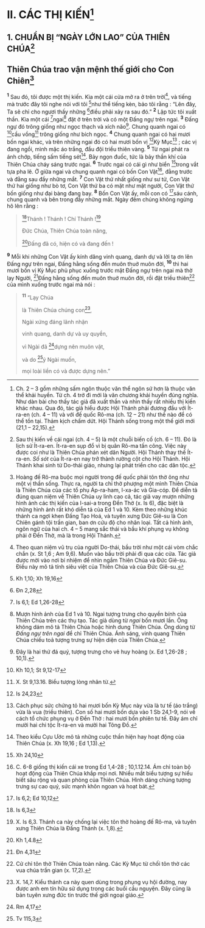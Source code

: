 # II. CÁC THỊ KIẾN[^1]
## 1. CHUẨN BỊ “NGÀY LỚN LAO” CỦA THIÊN CHÚA[^2]
## Thiên Chúa trao vận mệnh thế giới cho Con Chiên[^3]
<sup><b>1</b></sup> Sau đó, tôi được một thị kiến. Kìa một cái cửa mở ra ở trên trời[^4], và tiếng mà trước đây tôi nghe nói với tôi [^1*]như thể tiếng kèn, bảo tôi rằng : “Lên đây, Ta sẽ chỉ cho ngươi thấy những [^2*]điều phải xảy ra sau đó.” <sup><b>2</b></sup> Lập tức tôi xuất thần. Kìa một cái [^3*]ngai[^5] đặt ở trên trời và có một Đấng ngự trên ngai. <sup><b>3</b></sup> Đấng ngự đó trông giống như ngọc thạch và xích não[^6]. Chung quanh ngai có [^4*]cầu vồng[^7] trông giống như bích ngọc. <sup><b>4</b></sup> Chung quanh ngai có hai mươi bốn ngai khác, và trên những ngai đó có hai mươi bốn vị [^5*]Kỳ Mục[^8] ; các vị đang ngồi, mình mặc áo trắng, đầu đội triều thiên vàng. <sup><b>5</b></sup> Từ ngai phát ra ánh chớp, tiếng sấm tiếng sét[^9]. Bảy ngọn đuốc, tức là bảy thần khí của Thiên Chúa cháy sáng trước ngai. <sup><b>6</b></sup> Trước ngai có cái gì như biển [^6*]trong vắt tựa pha lê. Ở giữa ngai và chung quanh ngai có bốn Con Vật[^10], đằng trước và đằng sau đầy những mắt. <sup><b>7</b></sup> Con Vật thứ nhất giống như sư tử, Con Vật thứ hai giống như bò tơ, Con Vật thứ ba có mặt như mặt người, Con Vật thứ bốn giống như đại bàng đang bay. <sup><b>8</b></sup> Bốn Con Vật ấy, mỗi con có [^7*]sáu cánh, chung quanh và bên trong đầy những mắt. Ngày đêm chúng không ngừng hô lên rằng : 
> [^8*]Thánh ! Thánh ! Chí Thánh ![^11]
> 
> Đức Chúa, Thiên Chúa toàn năng,
> 
> [^9*]Đấng đã có, hiện có và đang đến !
>

<sup><b>9</b></sup> Mỗi khi những Con Vật ấy kính dâng vinh quang, danh dự và lời tạ ơn lên Đấng ngự trên ngai, Đấng hằng sống đến muôn thuở muôn đời, <sup><b>10</b></sup> thì hai mươi bốn vị Kỳ Mục phủ phục xuống trước mặt Đấng ngự trên ngai mà thờ lạy Người, [^10*]Đấng hằng sống đến muôn thuở muôn đời, rồi đặt triều thiên[^12] của mình xuống trước ngai mà nói :


> <sup><b>11</b></sup> “Lạy Chúa
> 
> là Thiên Chúa chúng con[^13],
> 
> Ngài xứng đáng lãnh nhận
> 
> vinh quang, danh dự và uy quyền,
> 
> vì Ngài đã [^11*]dựng nên muôn vật,
> 
> và do [^12*]ý Ngài muốn,
> 
> mọi loài liền có và được dựng nên.”
>

[^1]: Ch. 2 – 3 gồm những sấm ngôn thuộc văn thể ngôn sứ hơn là thuộc văn thể khải huyền. Từ ch. 4 trở đi mới là văn chương khải huyền đúng nghĩa. Như dàn bài cho thấy tác giả đã xuất thần và nhìn thấy rất nhiều thị kiến khác nhau. Qua đó, tác giả hiểu được Hội Thánh phải đương đầu với Ít-ra-en (ch. 4 – 11) và với đế quốc Rô-ma (ch. 12 – 21) như thế nào để có thể tồn tại. Thảm kịch chấm dứt. Hội Thánh sống trong một thế giới mới (21,1 – 22,15).
[^2]: Sau thị kiến về cái ngai (ch. 4 – 5) là một chuỗi biến cố (ch. 6 – 11). Đó là lịch sử Ít-ra-en. Ít-ra-en sụp đổ vì bị quân Rô-ma tấn công. Việc này được coi như là Thiên Chúa phán xét dân Người. Hội Thánh thay thế Ít-ra-en. <i>Số sót</i> của Ít-ra-en nay trở thành rường cột cho Hội Thánh. Hội Thánh khai sinh từ Do-thái giáo, nhưng lại phát triển cho các dân tộc.
[^3]: Hoàng đế Rô-ma buộc mọi người trong đế quốc phải tôn thờ ông như một vị thần sống. Thực ra, người ta chỉ thờ phượng một mình Thiên Chúa là Thiên Chúa của các tổ phụ Áp-ra-ham, I-xa-ác và Gia-cóp. Để diễn tả đúng quan niệm về Thiên Chúa uy linh cao cả, tác giả vay mượn những hình ảnh các thị kiến của I-sai-a trong Đền Thờ (x. Is 6), đặc biệt là những hình ảnh rất khó diễn tả của Ed 1 và 10. Kèm theo những khúc thánh ca ngợi khen Đấng Tạo Hoá, và tuyên xưng Đức Giê-su là Con Chiên gánh tội trần gian, ban ơn cứu độ cho nhân loại. Tất cả hình ảnh, ngôn ngữ của hai ch. 4 – 5 mang sắc thái và bầu khí phụng vụ không phải ở Đền Thờ, mà là trong Hội Thánh.
[^4]: Theo quan niệm vũ trụ của người Do-thái, bầu trời như một cái vòm chắc chắn (x. St 1,6 ; Am 9,6). Muốn vào bầu trời phải đi qua các cửa. Tác giả được mời vào nơi bí nhiệm để nhìn ngắm Thiên Chúa và Đức Giê-su. Điều này mô tả tính siêu việt của Thiên Chúa và của Đức Giê-su.
[^5]: Mượn hình ảnh của Ed 1 và 10. Ngai tượng trưng cho quyền bính của Thiên Chúa trên các thụ tạo. Tác giả dùng từ <i>ngai</i> bốn mươi lần. Ông không dám mô tả Thiên Chúa hoặc hình dung Thiên Chúa. Ông dùng từ <i>Đấng ngự trên ngai</i> để chỉ Thiên Chúa. Ánh sáng, vinh quang Thiên Chúa chiếu toả tượng trưng sự hiện diện của Thiên Chúa.
[^6]: Đây là hai thứ đá quý, tượng trưng cho vẻ huy hoàng (x. Ed 1,26-28 ; 10,1).
[^7]: X. St 9,13.16. Biểu tượng lòng nhân từ.
[^8]: Cách phục sức chứng tỏ hai mươi bốn Kỳ Mục này vừa là tư tế (áo trắng) vừa là vua (triều thiên). Con số hai mươi bốn dựa vào 1 Sb 24,1-9, nói về cách tổ chức phụng vụ ở Đền Thờ : hai mươi bốn phiên tư tế. Đây ám chỉ mười hai chi tộc Ít-ra-en và mười hai Tông Đồ.
[^9]: Theo kiểu Cựu Ước mô tả những cuộc thần hiện hay hoạt động của Thiên Chúa (x. Xh 19,16 ; Ed 1,13).
[^10]: C. 6-8 giống thị kiến cái xe trong Ed 1,4-28 ; 10,1.12.14. Ám chỉ toàn bộ hoạt động của Thiên Chúa khắp mọi nơi. Nhiều mắt biểu tượng sự hiểu biết sâu rộng và quan phòng của Thiên Chúa. Hình dáng chúng tượng trưng sự cao quý, sức mạnh khôn ngoan và hoạt bát.
[^11]: X. Is 6,3. Thánh ca này chống lại việc tôn thờ hoàng đế Rô-ma, và tuyên xưng Thiên Chúa là Đấng Thánh (x. 1,8).
[^12]: Cử chỉ tôn thờ Thiên Chúa toàn năng. Các Kỳ Mục từ chối tôn thờ các vua chúa trần gian (x. 17,2).
[^13]: X. 14,7. Kiểu thánh ca này quen dùng trong phụng vụ hội đường, nay được anh em tín hữu sử dụng trong các buổi cầu nguyện. Đây cũng là bản tuyên xưng đức tin trước thế giới ngoại giáo.
[^1*]: Kh 1,10; Xh 19,16
[^2*]: Đn 2,28
[^3*]: Is 6,1; Ed 1,26-28
[^4*]: Kh 10,1; St 9,12-17
[^5*]: Is 24,23
[^6*]: Xh 24,10
[^7*]: Is 6,2; Ed 10,12
[^8*]: Is 6,3
[^9*]: Kh 1,4.8
[^10*]: Đn 4,31
[^11*]: Rm 4,17
[^12*]: Tv 115,3

